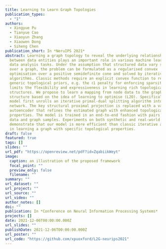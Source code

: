 ```yaml
---
title: Learning to Learn Graph Topologies
publication_types:
  - "1"
authors:
  - Xingyue Pu
  - Tianyue Cao
  - Xiaoyun Zhang
  - Xiaowen Dong
  - Siheng Chen
publication_short: In *NeruIPS 2021*
abstract: Learning a graph topology to reveal the underlying relationship
  between data entities plays an important role in various machine learning and
  data analysis tasks. Under the assumption that structured data vary smoothly
  over a graph, the problem can be formulated as a regularised convex
  optimisation over a positive semidefinite cone and solved by iterative
  algorithms. Classic methods require an explicit convex function to reflect
  generic topological priors, e.g. the ℓ1 penalty for enforcing sparsity, which
  limits the flexibility and expressiveness in learning rich topological
  structures. We propose to learn a mapping from node data to the graph
  structure based on the idea of learning to optimise (L2O). Specifically, our
  model first unrolls an iterative primal-dual splitting algorithm into a neural
  network. The key structural proximal projection is replaced with a variational
  autoencoder that refines the estimated graph with enhanced topological
  properties. The model is trained in an end-to-end fashion with pairs of node
  data and graph samples. Experiments on both synthetic and real-world data
  demonstrate that our model is more efficient than classic iterative algorithms
  in learning a graph with specific topological properties.
draft: false
featured: true
tags: []
slides: ""
url_pdf: "https://openreview.net/pdf?id=ZqabiikWeyt"
image:
  caption: an illustration of the proposed framework
  focal_point: ""
  preview_only: false
  filename: ""
summary: ""
url_dataset: ""
url_project: ""
url_source: ""
url_video: ""
author_notes: []
doi: ""
publication: In *Conference on Neural Information Processing Systems*
projects: []
date: 2021-12-06T00:00:00.000Z
url_slides: ""
publishDate: 2021-12-06T00:00:00.000Z
url_poster: ""
url_code: "https://github.com/xpuoxford/L2G-neurips2021"
---
```

<!-- 
{{% callout note %}}
Click the *Cite* button above to demo the feature to enable visitors to import publication metadata into their reference management software.
{{% /callout %}}

{{% callout note %}}
Create your slides in Markdown - click the *Slides* button to check out the example.
{{% /callout %}}

Supplementary notes can be added here, including [code, math, and images](https://wowchemy.com/docs/writing-markdown-latex/). -->
